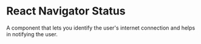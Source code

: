 # React Navigator Status

A component that lets you identify the user's internet connection and helps in notifying the user.
